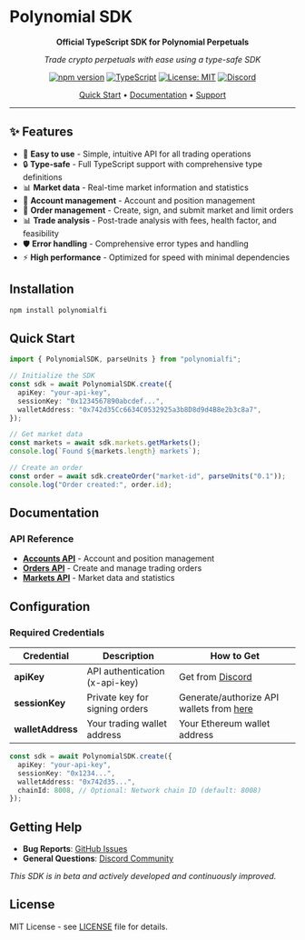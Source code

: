 # Polynomial SDK

<div align="center">

**Official TypeScript SDK for Polynomial Perpetuals**

_Trade crypto perpetuals with ease using a type-safe SDK_

[![npm version](https://img.shields.io/npm/v/polynomialfi.svg)](https://www.npmjs.com/package/polynomialfi)
[![TypeScript](https://img.shields.io/badge/TypeScript-Ready-blue.svg)](https://www.typescriptlang.org/)
[![License: MIT](https://img.shields.io/badge/License-MIT-yellow.svg)](https://opensource.org/licenses/MIT)
[![Discord](https://img.shields.io/badge/Discord-Join%20Chat-7289da?style=flat&logo=discord)](https://discord.gg/polynomial)

[Quick Start](#quick-start) • [Documentation](#documentation) • [Support](#getting-help)

</div>

---

## ✨ Features

- 🚀 **Easy to use** - Simple, intuitive API for all trading operations
- 🔒 **Type-safe** - Full TypeScript support with comprehensive type definitions
- 📊 **Market data** - Real-time market information and statistics
- 💼 **Account management** - Account and position management
- 📝 **Order management** - Create, sign, and submit market and limit orders
- 📊 **Trade analysis** - Post-trade analysis with fees, health factor, and feasibility
- 🛡️ **Error handling** - Comprehensive error types and handling
- ⚡ **High performance** - Optimized for speed with minimal dependencies

## Installation

```bash
npm install polynomialfi
```

## Quick Start

```typescript
import { PolynomialSDK, parseUnits } from "polynomialfi";

// Initialize the SDK
const sdk = await PolynomialSDK.create({
  apiKey: "your-api-key",
  sessionKey: "0x1234567890abcdef...",
  walletAddress: "0x742d35Cc6634C0532925a3b8D8d9d4B8e2b3c8a7",
});

// Get market data
const markets = await sdk.markets.getMarkets();
console.log(`Found ${markets.length} markets`);

// Create an order
const order = await sdk.createOrder("market-id", parseUnits("0.1"));
console.log("Order created:", order.id);
```

## Documentation

### API Reference

- **[Accounts API](https://github.com/Polynomial-Protocol/polynomial-npm/blob/master/docs/accounts.md)** - Account and position management
- **[Orders API](https://github.com/Polynomial-Protocol/polynomial-npm/blob/master/docs/orders.md)** - Create and manage trading orders
- **[Markets API](https://github.com/Polynomial-Protocol/polynomial-npm/blob/master/docs/markets.md)** - Market data and statistics

## Configuration

### Required Credentials

| Credential        | Description                    | How to Get                                                                                 |
| ----------------- | ------------------------------ | ------------------------------------------------------------------------------------------ |
| **apiKey**        | API authentication (x-api-key) | Get from [Discord](https://discord.gg/polynomial)                                          |
| **sessionKey**    | Private key for signing orders | Generate/authorize API wallets from [here](https://polynomial.fi/en/mainnet/portfolio/api) |
| **walletAddress** | Your trading wallet address    | Your Ethereum wallet address                                                               |

```typescript
const sdk = await PolynomialSDK.create({
  apiKey: "your-api-key",
  sessionKey: "0x1234...",
  walletAddress: "0x742d35...",
  chainId: 8008, // Optional: Network chain ID (default: 8008)
});
```

## Getting Help

- **Bug Reports**: [GitHub Issues](https://github.com/Polynomial-Protocol/polynomial-npm/issues)
- **General Questions**: [Discord Community](https://discord.gg/polynomial)

_This SDK is in beta and actively developed and continuously improved._

## License

MIT License - see [LICENSE](LICENSE) file for details.
